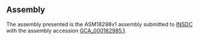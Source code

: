 

Assembly
--------

The assembly presented is the ASM18298v1 assembly submitted to
[INSDC](http://www.insdc.org) with the assembly accession
[GCA\_000182985.1](http://www.ebi.ac.uk/ena/data/view/GCA_000182985.1).
